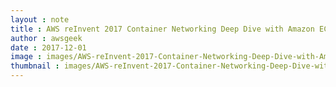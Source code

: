 ```yaml
---
layout : note
title : AWS reInvent 2017 Container Networking Deep Dive with Amazon ECS CON401
author : awsgeek
date : 2017-12-01
image : images/AWS-reInvent-2017-Container-Networking-Deep-Dive-with-Amazon-ECS-CON401_en.jpg
thumbnail : images/AWS-reInvent-2017-Container-Networking-Deep-Dive-with-Amazon-ECS-CON401-thumbnail_en.jpg
---
```

